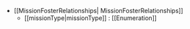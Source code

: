  * [[MissionFosterRelationships| MissionFosterRelationships]]
   * [[missionType|missionType]] : [[Enumeration]]


